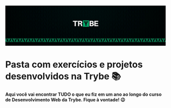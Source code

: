![](Trybe.jpeg)

# Pasta com exercícios e projetos desenvolvidos na Trybe 📚

#### Aqui você vai encontrar **TUDO** o que eu fiz em um ano ao longo do curso de Desenvolvimento Web da Trybe. Fique à vontade! 😉